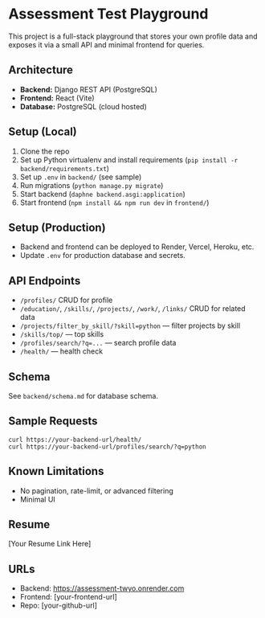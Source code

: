 # Assessment Test Playground

This project is a full-stack playground that stores your own profile data and exposes it via a small API and minimal frontend for queries.

## Architecture
- **Backend:** Django REST API (PostgreSQL)
- **Frontend:** React (Vite)
- **Database:** PostgreSQL (cloud hosted)

## Setup (Local)
1. Clone the repo
2. Set up Python virtualenv and install requirements (`pip install -r backend/requirements.txt`)
3. Set up `.env` in `backend/` (see sample)
4. Run migrations (`python manage.py migrate`)
5. Start backend (`daphne backend.asgi:application`)
6. Start frontend (`npm install && npm run dev` in `frontend/`)

## Setup (Production)
- Backend and frontend can be deployed to Render, Vercel, Heroku, etc.
- Update `.env` for production database and secrets.

## API Endpoints
- `/profiles/` CRUD for profile
- `/education/`, `/skills/`, `/projects/`, `/work/`, `/links/` CRUD for related data
- `/projects/filter_by_skill/?skill=python` — filter projects by skill
- `/skills/top/` — top skills
- `/profiles/search/?q=...` — search profile data
- `/health/` — health check

## Schema
See `backend/schema.md` for database schema.

## Sample Requests
```
curl https://your-backend-url/health/
curl https://your-backend-url/profiles/search/?q=python
```

## Known Limitations
- No pagination, rate-limit, or advanced filtering
- Minimal UI

## Resume
[Your Resume Link Here]

## URLs
- Backend: https://assessment-twyo.onrender.com
- Frontend: [your-frontend-url]
- Repo: [your-github-url]
